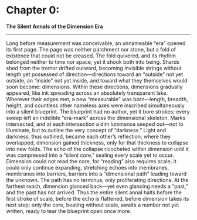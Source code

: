 # Chapter 0: 

**The Silent Annals of the Dimension Era**

---
Long before measurement was conceivable, an unnameable “era” opened its first page. The page was neither parchment nor stone, but a fold of existence that could not be creased. The fold quivered, and its rhythm belonged neither to time nor space, yet it shook both into being. Shards shed from the tremor drifted outward, becoming invisible strings without length yet possessed of direction—directions toward an “outside” not yet outside, an “inside” not yet inside, and toward what they themselves would soon become: dimensions. Within these directions, dimensions gradually appeared, like ink spreading across an absolutely transparent lake. Wherever their edges met, a new “measurable” was born—length, breadth, height, and countless other nameless axes were inscribed simultaneously into a silent blueprint. The blueprint had no author, yet it bore strokes; every sweep left an indelible “era-mark” across the dimensional skeleton. Marks intersected, and at each intersection a dim luminance seeped out—not to illuminate, but to outline the very concept of “darkness.” Light and darkness, thus outlined, became each other’s reflection; where they overlapped, dimension gained thickness, only for that thickness to collapse into new folds. The echo of the collapse ricocheted within dimension until it was compressed into a “silent core,” sealing every scale yet to occur. Dimension could not read the core, for “reading” also requires scale; it could only continue expanding, stretching echoes into membranes, membranes into barriers, barriers into a “dimensional path” leading toward the unknown. The path has no terminus, only proliferating directions. At the farthest reach, dimension glanced back—yet even glancing needs a “past,” and the past has not arrived. Thus the entire silent annal halts before the first stroke of scale, before the echo is flattened, before dimension takes its next step; only the core, beating without scale, awaits a number not yet written, ready to tear the blueprint open once more.